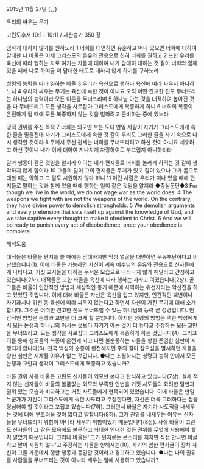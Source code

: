 2015년 11월 27일 (금)

우리의 싸우는 무기



고린도후서 10:1 - 10:11 / 새찬송가 350 장


엄하게 대하지 않기를 원하노라
1 너희를 대면하면 유순하고 떠나 있으면 너희에 대하여 담대한 나 바울은 이제 그리스도의 온유와 관용으로 친히 너희를 권하고 2 또한 우리를 육신에 따라 행하는 자로 여기는 자들에 대하여 내가 담대히 대하는 것 같이 너희와 함께 있을 때에 나로 하여금 이 담대한 태도로 대하지 않게 하기를 구하노라 

성령의 능력을 따라 일하는 바울
3 우리가 육신으로 행하나 육신에 따라 싸우지 아니하노니 4 우리의 싸우는 무기는 육신에 속한 것이 아니요 오직 어떤 견고한 진도 무너뜨리는 하나님의 능력이라 모든 이론을 무너뜨리며 5 하나님 아는 것을 대적하여 높아진 것을 다 무너뜨리고 모든 생각을 사로잡아 그리스도에게 복종하게 하니 6 너희의 복종이 온전하게 될 때에 모든 복종하지 않는 것을 벌하려고 준비하는 중에 있노라 

영적 권위를 주신 목적
7 너희는 외모만 보는 도다 만일 사람이 자기가 그리스도에게 속한 줄을 믿을진대 자기가 그리스도에게 속한 것 같이 우리도 그러한 줄을 자기 속으로 다시 생각할 것이라 8 주께서 주신 권세는 너희를 무너뜨리려고 하신 것이 아니요 세우려고 하신 것이니 내가 이에 대하여 지나치게 자랑하여도 부끄럽지 아니하리라 

말과 행동이 같은 것임을 알지라 
9 이는 내가 편지들로 너희를 놀라게 하려는 것 같이 생각하지 않게 함이라 10 그들의 말이 그의 편지들은 무게가 있고 힘이 있으나 그가 몸으로 대할 때는 약하고 그 말도 시원하지 않다 하니 11 이런 사람은 우리가 떠나 있을 때에 편지들로 말하는 것과 함께 있을 때에 행하는 일이 같은 것임을 알지라
●중심문단●3 For though we live in the world, we do not wage war as the world does. 4 The weapons we fight with are not the weapons of the world. On the contrary, they have divine power to demolish strongholds. 5 We demolish arguments and every pretension that sets itself up against the knowledge of God, and we take captive every thought to make it obedient to Christ. 6 And we will be ready to punish every act of disobedience, once your obedience is complete.

해석도움





대적들은 바울을 편지를 쓸 때에는 담대하지만 막상 얼굴을 대면하면 우유부단하다고 비난했습니다(1). 이에 바울은 가능하면 자신이 계속 예수님의 온유와 관용으로 신자들에게 나타나고, 거짓 교사들을 대하는 무서운 모습으로 나타나지 않게 해달라고 간청하고 있습니다(2하). 대적들은 또한 바울을 육신에 따라 행하는 자라고 여겼습니다(2상). 곧 그들은 바울이 인간적인 방법과 세상적인 동기 때문에 사역하는 위선자라는 악선전을 하고 있었던 것입니다. 이에 대해 바울은 자신은 육신을 입고 있지만, 인간적인 궤변이나 자기과시나 위선 등 육신에 따라 싸우지 않는다고 하면서 자신이 가진 무기에 대해 소개합니다. 그것은 어떠한 견고한 진도 무너뜨릴 수 있는 하나님의 능력 곧 성령입니다. 인간적인 방법은 논쟁과 교만을 더 크게 할 뿐입니다. 하지만 성령의 방법은 택한 백성에게서 모든 논쟁과 하나님의 아시는 것보다 자기가 아는 것이 더 높다고 주장하는 모든 교만을 무너뜨리고, 모든 생각을 사로잡아 그리스도에게 복종하게 하는 것입니다(4). 그리고 이를 통해 성도들의 복종이 온전케 되고 나면 불순종하는 자들을 향한 준엄한 심판이 시행되게 합니다(6). 천국 백성의 순종이 완전해지면 주의 길이 참으심을 멸시하던 자들을 향한 심판은 지체될 이유가 없는 것입니다.
●나는 초월하시는 성령의 능력 안에서 모든 논쟁과 교만과 생각이 그리스도에게 복종하고 있습니까?

바른 권위 사용 
바울은 고린도 신자들이 외모만 본다고 탄식하고 있습니다(7상). 실제 적지 않는 신자들이 바울의 볼품없는 외모와 부족한 언변을 거짓 사도들의 화려한 달변과 권위 있는 모습과 비교하고는 거짓 사도들에게 현혹되어 있었습니다. 이에 바울은 만일 누군가가 자신이 그리스도에게 속한 사도라고 주장한다면, 자신은 더욱 그러하다는 점을 명심해야 할 것이라고 꼬집고 있습니다(7하). 그러면서 바울은 자기가 사도직을 내세우는 것에 대해 부끄러울 것이 없다고 말합니다(8하). 그가 권위를 내세우는 이유는 신자들을 무너뜨리기 위함이 아니라 세우기 위함이었기 때문입니다(8상). 사실 바울이 고린도 신자들의 그 같은 모욕에도 불구하고 최대한 인내한 것은 권위를 무엇에 사용해야 할지 알았기 때문입니다. 그러나 바울은‘ 그가 편지로는 큰소리를 치지만 직접 만나면 비굴하고 말이 시원치 않다’고 주장하는 자들을 향해서는(10), 자기의 엄한 편지글이 장차 자신이 그들 가운데서 행할 행동과 동일할 것이라고 경고하고 있습니다. 
●나는 나의 권위를 사람들을 무너뜨리는 것이 아니라 세우는 일에 사용하고 있습니까?